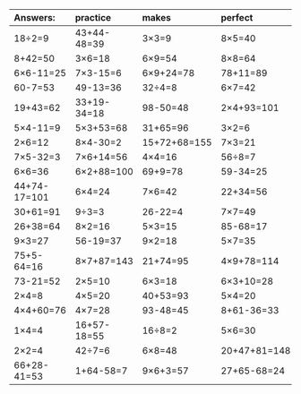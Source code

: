 | Answers: | practice | makes | perfect | ! |
| :--- | :--- | :--- | :--- | :--- |
| 18÷2=9 | 43+44-48=39 | 3×3=9 | 8×5=40 | 5×9=45 | 
| 8+42=50 | 3×6=18 | 6×9=54 | 8×8=64 | 4×1=4 | 
| 6×6-11=25 | 7×3-15=6 | 6×9+24=78 | 78+11=89 | 20+6+99=125 | 
| 60-7=53 | 49-13=36 | 32÷4=8 | 6×7=42 | 4×9=36 | 
| 19+43=62 | 33+19-34=18 | 98-50=48 | 2×4+93=101 | 52+10=62 | 
| 5×4-11=9 | 5×3+53=68 | 31+65=96 | 3×2=6 | 45+46=91 | 
| 2×6=12 | 8×4-30=2 | 15+72+68=155 | 7×3=21 | 34+17=51 | 
| 7×5-32=3 | 7×6+14=56 | 4×4=16 | 56÷8=7 | 9×5=45 | 
| 6×6=36 | 6×2+88=100 | 69+9=78 | 59-34=25 | 9×8=72 | 
| 44+74-17=101 | 6×4=24 | 7×6=42 | 22+34=56 | 25-16=9 | 
| 30+61=91 | 9÷3=3 | 26-22=4 | 7×7=49 | 66-17=49 | 
| 26+38=64 | 8×2=16 | 5×3=15 | 85-68=17 | 4×8+25=57 | 
| 9×3=27 | 56-19=37 | 9×2=18 | 5×7=35 | 67+94+97=258 | 
| 75+5-64=16 | 8×7+87=143 | 21+74=95 | 4×9+78=114 | 89-66=23 | 
| 73-21=52 | 2×5=10 | 6×3=18 | 6×3+10=28 | 8×5-11=29 | 
| 2×4=8 | 4×5=20 | 40+53=93 | 5×4=20 | 5×6-5=25 | 
| 4×4+60=76 | 4×7=28 | 93-48=45 | 8+61-36=33 | 35÷5=7 | 
| 1×4=4 | 16+57-18=55 | 16÷8=2 | 5×6=30 | 6×1=6 | 
| 2×2=4 | 42÷7=6 | 6×8=48 | 20+47+81=148 | 7×2+24=38 | 
| 66+28-41=53 | 1+64-58=7 | 9×6+3=57 | 27+65-68=24 | 7×8=56 | 
